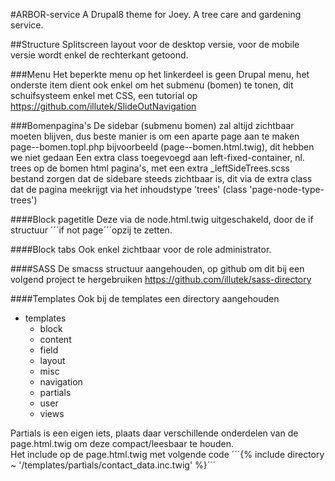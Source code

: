 #ARBOR-service
A Drupal8 theme for Joey. A tree care and gardening service.

##Structure
Splitscreen layout voor de desktop versie, voor de mobile versie wordt enkel de rechterkant getoond.

###Menu
Het beperkte menu op het linkerdeel is geen Drupal menu, het onderste item dient ook enkel om het submenu (bomen)
te tonen, dit schuifsysteem enkel met CSS, een tutorial op https://github.com/illutek/SlideOutNavigation 

###Bomenpagina's
De sidebar (submenu bomen) zal altijd zichtbaar moeten blijven, dus beste manier is om een aparte page aan te maken 
page--bomen.topl.php bijvoorbeeld (page--bomen.html.twig), dit hebben we niet gedaan
Een extra class toegevoegd aan left-fixed-container, nl. trees op de bomen html pagina's, met een extra 
_leftSideTrees.scss bestand zorgen dat de sidebare steeds zichtbaar is, dit via de extra class dat de pagina meekrijgt
via het inhoudstype 'trees' (class 'page-node-type-trees')

####Block pagetitle
Deze via de node.html.twig uitgeschakeld, door de if structuur ´´´if not page´´´opzij te zetten.

####Block tabs
Ook enkel zichtbaar voor de role administrator.

####SASS
De smacss structuur aangehouden, op github om dit bij een volgend project te hergebruiken 
https://github.com/illutek/sass-directory

####Templates
Ook bij de templates een directory aangehouden  
- templates
  - block
  - content
  - field
  - layout
  - misc
  - navigation
  - partials
  - user
  - views
  
Partials is een eigen iets, plaats daar verschillende onderdelen van de page.html.twig om deze compact/leesbaar 
te houden.  
Het include op de page.html.twig met volgende code
´´´{% include directory ~ '/templates/partials/contact_data.inc.twig' %}´´´  








